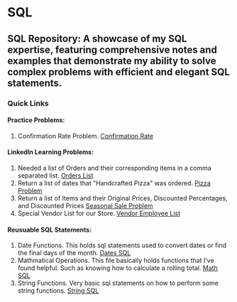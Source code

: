 # SQL
## SQL Repository: A showcase of my SQL expertise, featuring comprehensive notes and examples that demonstrate my ability to solve complex problems with efficient and elegant SQL statements.

### Quick Links

#### Practice Problems:
1. Confirmation Rate Problem. [Confirmation Rate](https://github.com/JohnnytheShark/SQL/blob/main/ConfirmationRate.sql)

#### LinkedIn Learning Problems:
1. Needed a list of Orders and their corresponding items in a comma separated list. [Orders List](https://github.com/JohnnytheShark/SQL/blob/main/LinkedIn_Learning_ItemsList.sql)
2. Return a list of dates that "Handcrafted Pizza" was ordered. [Pizza Problem](https://github.com/JohnnytheShark/SQL/blob/main/LinkedIn_Learning_PizzaOrders.sql)
3. Return a list of Items and their Original Prices, Discounted Percentages, and Discounted Prices [Seasonal Sale Problem](https://github.com/JohnnytheShark/SQL/blob/main/LinkedIn_Learning_SeasonalSale.sql)
4. Special Vendor List for our Store. [Vendor Employee List](https://github.com/JohnnytheShark/SQL/blob/main/VendorIntegration.sql)

#### Reusuable SQL Statements:
1. Date Functions. This holds sql statements used to convert dates or find the final days of the month. [Dates SQL](https://github.com/JohnnytheShark/SQL/blob/main/DateFunctions.sql)
2. Mathmatical Operations. This file basically holds functions that I've found helpful. Such as knowing how to calculate a rolling total. [Math SQL](https://github.com/JohnnytheShark/SQL/blob/main/MathematicalOperations.sql)
3. String Functions. Very basic sql statements on how to perform some string functions. [String SQL](https://github.com/JohnnytheShark/SQL/blob/main/StringFunctions.sql)
